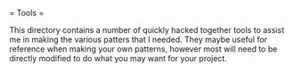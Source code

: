 = Tools =

This directory contains a number of quickly hacked together tools to assist me in making the various patters that I needed. They maybe useful for reference when making your own patterns, however most will need to be directly modified to do what you may want for your project.
